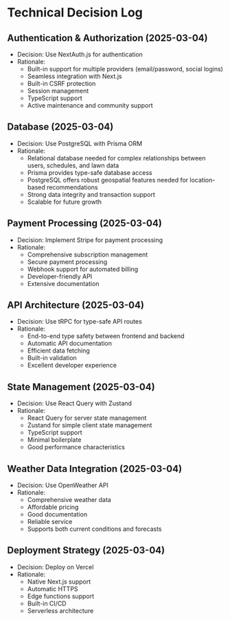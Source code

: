 # Technical Decision Log

## Authentication & Authorization (2025-03-04)
- Decision: Use NextAuth.js for authentication
- Rationale: 
  - Built-in support for multiple providers (email/password, social logins)
  - Seamless integration with Next.js
  - Built-in CSRF protection
  - Session management
  - TypeScript support
  - Active maintenance and community support

## Database (2025-03-04)
- Decision: Use PostgreSQL with Prisma ORM
- Rationale:
  - Relational database needed for complex relationships between users, schedules, and lawn data
  - Prisma provides type-safe database access
  - PostgreSQL offers robust geospatial features needed for location-based recommendations
  - Strong data integrity and transaction support
  - Scalable for future growth

## Payment Processing (2025-03-04)
- Decision: Implement Stripe for payment processing
- Rationale:
  - Comprehensive subscription management
  - Secure payment processing
  - Webhook support for automated billing
  - Developer-friendly API
  - Extensive documentation

## API Architecture (2025-03-04)
- Decision: Use tRPC for type-safe API routes
- Rationale:
  - End-to-end type safety between frontend and backend
  - Automatic API documentation
  - Efficient data fetching
  - Built-in validation
  - Excellent developer experience

## State Management (2025-03-04)
- Decision: Use React Query with Zustand
- Rationale:
  - React Query for server state management
  - Zustand for simple client state management
  - TypeScript support
  - Minimal boilerplate
  - Good performance characteristics

## Weather Data Integration (2025-03-04)
- Decision: Use OpenWeather API
- Rationale:
  - Comprehensive weather data
  - Affordable pricing
  - Good documentation
  - Reliable service
  - Supports both current conditions and forecasts

## Deployment Strategy (2025-03-04)
- Decision: Deploy on Vercel
- Rationale:
  - Native Next.js support
  - Automatic HTTPS
  - Edge functions support
  - Built-in CI/CD
  - Serverless architecture